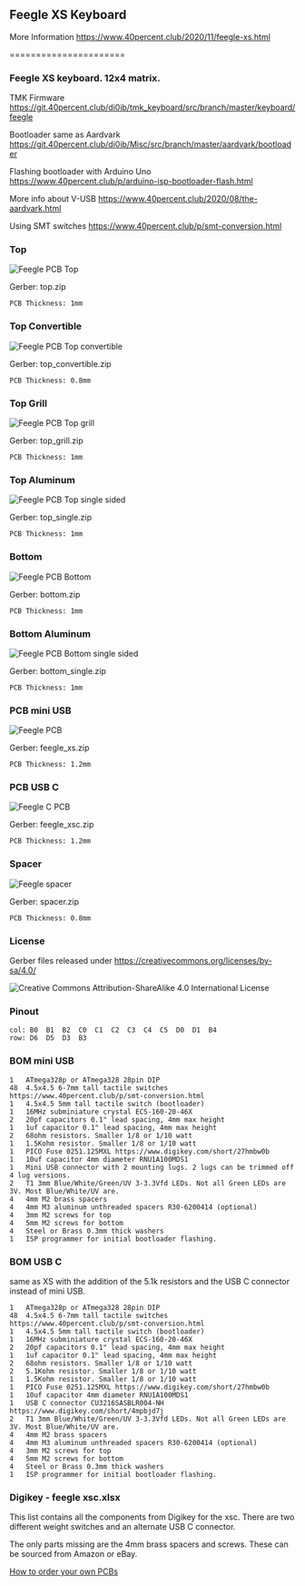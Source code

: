 ## Feegle XS Keyboard

More Information https://www.40percent.club/2020/11/feegle-xs.html


======================

### Feegle XS keyboard. 12x4 matrix.

TMK Firmware https://git.40percent.club/di0ib/tmk_keyboard/src/branch/master/keyboard/feegle

Bootloader same as Aardvark https://git.40percent.club/di0ib/Misc/src/branch/master/aardvark/bootloader

Flashing bootloader with Arduino Uno https://www.40percent.club/p/arduino-isp-bootloader-flash.html

More info about V-USB https://www.40percent.club/2020/08/the-aardvark.html

Using SMT switches https://www.40percent.club/p/smt-conversion.html


### Top
![Feegle PCB Top](top.png)

Gerber: top.zip

    PCB Thickness: 1mm


### Top Convertible
![Feegle PCB Top convertible](top_convertible.png)

Gerber: top_convertible.zip

    PCB Thickness: 0.8mm


### Top Grill
![Feegle PCB Top grill](top_grill.png)

Gerber: top_grill.zip

    PCB Thickness: 1mm


### Top Aluminum
![Feegle PCB Top single sided](top_single.png)

Gerber: top_single.zip

    PCB Thickness: 1mm


### Bottom

![Feegle PCB Bottom](bottom.png)

Gerber: bottom.zip

    PCB Thickness: 1mm


### Bottom Aluminum

![Feegle PCB Bottom single sided](bottom_single.png)

Gerber: bottom_single.zip

    PCB Thickness: 1mm


### PCB mini USB

![Feegle PCB](feegle_xs.png)

Gerber: feegle_xs.zip

    PCB Thickness: 1.2mm


### PCB USB C

![Feegle C PCB](feegle_xsc.png)

Gerber: feegle_xsc.zip

    PCB Thickness: 1.2mm


### Spacer

![Feegle spacer](spacer.png)

Gerber: spacer.zip

    PCB Thickness: 0.8mm

### License

Gerber files released under https://creativecommons.org/licenses/by-sa/4.0/

![Creative Commons Attribution-ShareAlike 4.0 International License](https://i.creativecommons.org/l/by-sa/4.0/88x31.png)


### Pinout

    col: B0  B1  B2  C0  C1  C2  C3  C4  C5  D0  D1  B4
    row: D6  D5  D3  B3


### BOM mini USB

    1	ATmega328p or ATmega328 28pin DIP
    48  4.5x4.5 6-7mm tall tactile switches https://www.40percent.club/p/smt-conversion.html
    1   4.5x4.5 5mm tall tactile switch (bootloader)
    1	16MHz subminiature crystal ECS-160-20-46X
    2	20pf capacitors 0.1" lead spacing, 4mm max height
    1	1uf capacitor 0.1" lead spacing, 4mm max height
    2	68ohm resistors. Smaller 1/8 or 1/10 watt
    1	1.5Kohm resistor. Smaller 1/8 or 1/10 watt
    1	PICO Fuse 0251.125MXL https://www.digikey.com/short/27hmbw0b
    1	10uf capacitor 4mm diameter RNU1A100MDS1
    1	Mini USB connector with 2 mounting lugs. 2 lugs can be trimmed off 4 lug versions.
    2	T1 3mm Blue/White/Green/UV 3-3.3Vfd LEDs. Not all Green LEDs are 3V. Most Blue/White/UV are.
    4	4mm M2 brass spacers
    4	4mm M3 aluminum unthreaded spacers R30-6200414 (optional)
    4	3mm M2 screws for top
    4	5mm M2 screws for bottom
    4	Steel or Brass 0.3mm thick washers
    1	ISP programmer for initial bootloader flashing.


### BOM USB C 
same as XS with the addition of the 5.1k resistors and the USB C connector instead of mini USB.

    1	ATmega328p or ATmega328 28pin DIP
    48  4.5x4.5 6-7mm tall tactile switches https://www.40percent.club/p/smt-conversion.html
    1   4.5x4.5 5mm tall tactile switch (bootloader)
    1	16MHz subminiature crystal ECS-160-20-46X
    2	20pf capacitors 0.1" lead spacing, 4mm max height
    1	1uf capacitor 0.1" lead spacing, 4mm max height
    2	68ohm resistors. Smaller 1/8 or 1/10 watt
    2   5.1Kohm resistor. Smaller 1/8 or 1/10 watt
    1	1.5Kohm resistor. Smaller 1/8 or 1/10 watt
    1	PICO Fuse 0251.125MXL https://www.digikey.com/short/27hmbw0b
    1	10uf capacitor 4mm diameter RNU1A100MDS1
    1	USB C connector CU3216SASBLR004-NH https://www.digikey.com/short/4mpbjd7j
    2	T1 3mm Blue/White/Green/UV 3-3.3Vfd LEDs. Not all Green LEDs are 3V. Most Blue/White/UV are.
    4	4mm M2 brass spacers
    4	4mm M3 aluminum unthreaded spacers R30-6200414 (optional)
    4	3mm M2 screws for top
    4	5mm M2 screws for bottom
    4	Steel or Brass 0.3mm thick washers
    1	ISP programmer for initial bootloader flashing.


### Digikey - feegle xsc.xlsx

This list contains all the components from Digikey for the xsc. There are two different weight switches and an alternate USB C connector.

The only parts missing are the 4mm brass spacers and screws. These can be sourced from Amazon or eBay.


[How to order your own PCBs](http://www.40percent.club/2017/03/ordering-pcb.html)

